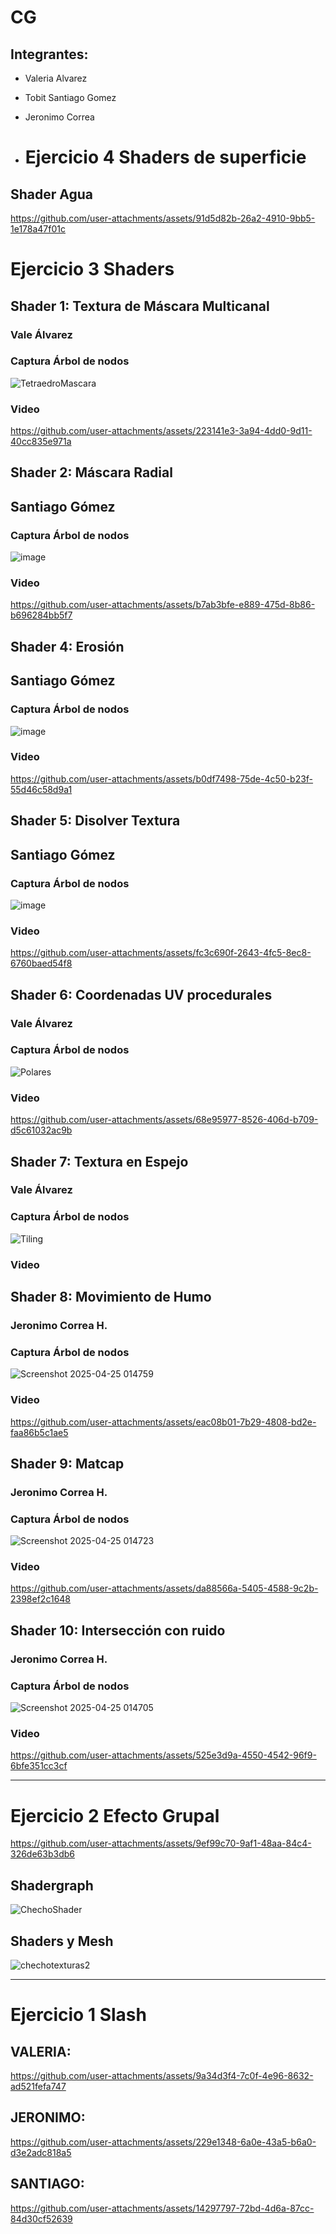# CG

## Integrantes: 
- Valeria Alvarez
- Tobit Santiago Gomez
- Jeronimo Correa

- # Ejercicio 4 Shaders de superficie

## Shader Agua

https://github.com/user-attachments/assets/91d5d82b-26a2-4910-9bb5-1e178a47f01c
  
# Ejercicio 3 Shaders

## Shader 1: Textura de Máscara Multicanal
### Vale Álvarez
### Captura Árbol de nodos
![TetraedroMascara](https://github.com/user-attachments/assets/7e6e9c56-c553-4480-9f0d-ba3f368f05c7)

### Video
https://github.com/user-attachments/assets/223141e3-3a94-4dd0-9d11-40cc835e971a


## Shader 2: Máscara Radial
## Santiago Gómez
### Captura Árbol de nodos
![image](https://github.com/user-attachments/assets/2cbee76d-129e-4736-b6e7-3b788ed31c1c)

### Video 


https://github.com/user-attachments/assets/b7ab3bfe-e889-475d-8b86-b696284bb5f7



## Shader 4: Erosión
## Santiago Gómez
### Captura Árbol de nodos
![image](https://github.com/user-attachments/assets/10735c95-22f9-4257-bb5d-0f9fe73f4860)



### Video


https://github.com/user-attachments/assets/b0df7498-75de-4c50-b23f-55d46c58d9a1

## Shader 5: Disolver Textura
## Santiago Gómez
### Captura Árbol de nodos
![image](https://github.com/user-attachments/assets/1a5389e8-6d7d-449d-ab25-f9ba09ad09bd)


### Video



https://github.com/user-attachments/assets/fc3c690f-2643-4fc5-8ec8-6760baed54f8


## Shader 6: Coordenadas UV procedurales
### Vale Álvarez
### Captura Árbol de nodos
![Polares](https://github.com/user-attachments/assets/5c2cb849-8f9f-4251-bc19-b3aac2f10509)

### Video


https://github.com/user-attachments/assets/68e95977-8526-406d-b709-d5c61032ac9b



## Shader 7: Textura en Espejo
### Vale Álvarez
### Captura Árbol de nodos
![Tiling](https://github.com/user-attachments/assets/609f9b51-4790-4004-a099-6a494030c0ac)

### Video




## Shader 8: Movimiento de Humo
### Jeronimo Correa H.
### Captura Árbol de nodos
![Screenshot 2025-04-25 014759](https://github.com/user-attachments/assets/dffece0f-cd90-46dc-ae65-a5e10e96722e)

### Video


https://github.com/user-attachments/assets/eac08b01-7b29-4808-bd2e-faa86b5c1ae5



## Shader 9: Matcap
### Jeronimo Correa H.
### Captura Árbol de nodos
![Screenshot 2025-04-25 014723](https://github.com/user-attachments/assets/fdc3e030-5434-4f5a-a3c1-e8ff2b9ad206)

### Video

https://github.com/user-attachments/assets/da88566a-5405-4588-9c2b-2398ef2c1648



## Shader 10: Intersección con ruido
### Jeronimo Correa H.
### Captura Árbol de nodos
![Screenshot 2025-04-25 014705](https://github.com/user-attachments/assets/1f59fce5-a18a-43e0-8a26-5f075941c752)

### Video



https://github.com/user-attachments/assets/525e3d9a-4550-4542-96f9-6bfe351cc3cf




-------------------------

# Ejercicio 2 Efecto Grupal


https://github.com/user-attachments/assets/9ef99c70-9af1-48aa-84c4-326de63b3db6

## Shadergraph

![ChechoShader](https://github.com/user-attachments/assets/8db42e1f-3c20-4984-a8ef-e3463aef0c0f)

## Shaders y Mesh
![chechotexturas2](https://github.com/user-attachments/assets/485ba1a8-53e2-4fd0-9ca3-347541855ec7)

-------------------------
# Ejercicio 1 Slash

## VALERIA:



https://github.com/user-attachments/assets/9a34d3f4-7c0f-4e96-8632-ad521fefa747

## JERONIMO:




https://github.com/user-attachments/assets/229e1348-6a0e-43a5-b6a0-d3e2adc818a5

## SANTIAGO:




https://github.com/user-attachments/assets/14297797-72bd-4d6a-87cc-84d30cf52639



